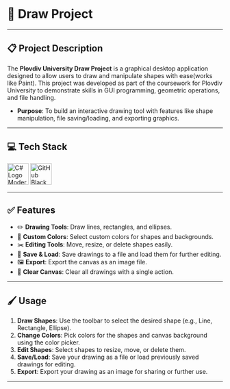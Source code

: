 # 🎨 **Draw Project**

---

## 📋 **Project Description**

The **Plovdiv University Draw Project** is a graphical desktop application designed to allow users to draw and manipulate shapes with ease(works like Paint). This project was developed as part of the coursework for Plovdiv University to demonstrate skills in GUI programming, geometric operations, and file handling.

- **Purpose**: To build an interactive drawing tool with features like shape manipulation, file saving/loading, and exporting graphics.

---

## 💻 **Tech Stack**

<p align="left">
  <img src="https://cdn.worldvectorlogo.com/logos/c--4.svg" alt="C# Logo Modern" width="50"/>
  <img src="https://cdn.jsdelivr.net/gh/devicons/devicon/icons/github/github-original.svg" alt="GitHub Black Logo" width="50"/>
</p>

---

## ✅ **Features**

- ✏️ **Drawing Tools**: Draw lines, rectangles, and ellipses.  
- 🎨 **Custom Colors**: Select custom colors for shapes and backgrounds.  
- ✂️ **Editing Tools**: Move, resize, or delete shapes easily.  
- 💾 **Save & Load**: Save drawings to a file and load them for further editing.  
- 🖼️ **Export**: Export the canvas as an image file.  
- 🔄 **Clear Canvas**: Clear all drawings with a single action.  

---


## 🖌️ **Usage**

1. **Draw Shapes**: Use the toolbar to select the desired shape (e.g., Line, Rectangle, Ellipse).  
2. **Change Colors**: Pick colors for the shapes and canvas background using the color picker.  
3. **Edit Shapes**: Select shapes to resize, move, or delete them.  
4. **Save/Load**: Save your drawing as a file or load previously saved drawings for editing.  
5. **Export**: Export your drawing as an image for sharing or further use.  

---
